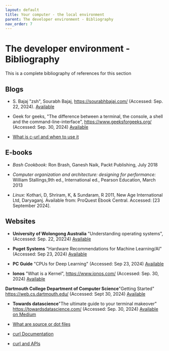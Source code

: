 ```yaml
---
layout: default
title: Your computer - the local environment
parent: The developer environment - Bibliography
nav_order: 7
---
```


# The developer environment - Bibliography

This is a complete bibliography of references for this section

## Blogs

- S. Bajaj "zsh", Sourabh Bajaj, https://sourabhbajaj.com/ (Accessed: Sep. 22, 2024). [Available](https://sourabhbajaj.com/mac-setup/iTerm/zsh.html)

- Geek for geeks, "The difference between a terminal, the console, a shell and the command-line-interface", https://www.geeksforgeeks.org/ (Accessed: Sep. 30, 2024) [Available](https://www.geeksforgeeks.org/difference-between-terminal-console-shell-and-command-line/)

- [What is c-url and when to use it](https://blog.pair.com/2018/01/26/curl-description-basic-use-cases/)


## E-books

- _Bash Cookbook:_ Ron Brash, Ganesh Naik, Packt Publishing, July 2018

- _Computer organization and architecture: designing for performance:_  William Stallings,9th ed., International ed., Pearson Education, March 2013

- _Linux:_ Kothari, D, Shriram, K, & Sundaram, R 2011, New Age International Ltd, Daryaganj. Available from: ProQuest Ebook Central. Accessed: [23 September 2024].

## Websites

-  __University of Wolongong Australia__ "Understanding operating systems", (Accessed: Sep. 22, 20224) [Available](https://www.uow.edu.au/student/support-services/academic-skills/online-resources/technology-and-software/operating-systems/)

- __Puget Systems__ "Hardware Recommendations for Machine Learning/AI" (Accessed: Sep 23, 2024) [Available](https://www.pugetsystems.com/solutions/ai-and-hpc-workstations/machine-learning-ai/hardware-recommendations/)

- __PC Guide__ "CPUs for Deep Learning" (Accessed: Sep 23, 2024) [Available](https://www.pcguide.com/cpu/best-cpus-for-deep-learning/)

- __Ionos__  "What is a Kernel", https://www.ionos.com/ (Accessed: Sep. 30, 2024) [Available](https://www.ionos.com/digitalguide/server/know-how/what-is-a-kernel/)

__Dartmouth College Department of Computer Science__"Getting Started" https://web.cs.dartmouth.edu/  (Accessed: Sept 30, 2024) [Available](https://www.cs.dartmouth.edu/~campbell/cs50/started.html)

- __Towards datascience__"The ultimate guide to your terminal makeover" https://towardsdatascience.com/ (Accessed: Sep. 30, 2024) [Available on Medium](https://towardsdatascience.com/the-ultimate-guide-to-your-terminal-makeover-e11f9b87ac99)

- [What are source or dot files](https://en.wikipedia.org/wiki/Dot_(command)#Source)

- [curl Documentation](https://curl.se/docs/manpage.html)

- [curl and APIs](https://developer.ibm.com/articles/what-is-curl-command/)
